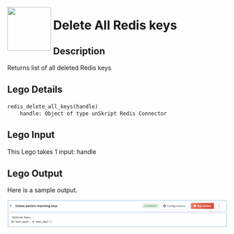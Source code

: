 [<img align="left" src="https://unskript.com/assets/favicon.png" width="100" height="100" style="padding-right: 5px">](https://unskript.com/assets/favicon.png) 
<h1>Delete All Redis keys</h1>

## Description
Returns list of all deleted Redis keys

## Lego Details
    redis_delete_all_keys(handle)
        handle: Object of type unSkript Redis Connector

## Lego Input
This Lego takes 1 input: handle


## Lego Output
Here is a sample output.

<img src="./1.png">
